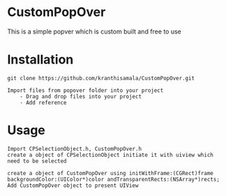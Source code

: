 # CustomPopOver
This is a simple popver which is custom built and free to use

# Installation
```
git clone https://github.com/kranthisamala/CustomPopOver.git

Import files from popover folder into your project
	- Drag and drop files into your project
	- Add reference
```
# Usage
```
Import CPSelectionObject.h, CustomPopOver.h 
create a object of CPSelectionObject initiate it with uiview which need to be selected

create a object of CustomPopOver using initWithFrame:(CGRect)frame backgroundColor:(UIColor*)color andTransparentRects:(NSArray*)rects;
Add CustomPopOver object to present UIView
  
